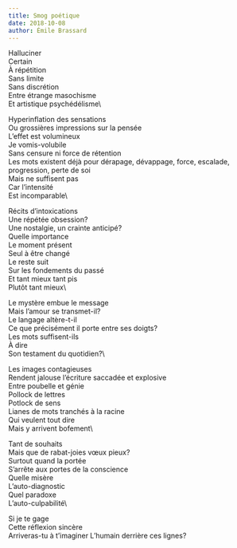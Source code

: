 ```yaml
---
title: Smog poétique
date: 2018-10-08
author: Émile Brassard
---
```


Halluciner\
Certain\
À répétition\
Sans limite\
Sans discrétion\
Entre étrange masochisme\
Et artistique psychédélisme\

Hyperinflation des sensations\
Ou grossières impressions sur la pensée\
L’effet est volumineux\
Je vomis-volubile\
Sans censure ni force de rétention\
Les mots existent déjà pour dérapage, dévappage, force, escalade, progression, perte de soi\
Mais ne suffisent pas\
Car l’intensité\
Est incomparable\

Récits d’intoxications\
Une répétée obsession?\
Une nostalgie, un crainte anticipé?\
Quelle importance\
Le moment présent\
Seul à être changé\
Le reste suit\
Sur les fondements du passé\
Et tant mieux tant pis\
Plutôt tant mieux\

Le mystère embue le message\
Mais l’amour se transmet-il?\
Le langage altère-t-il\
Ce que précisément il porte entre ses doigts?\
Les mots suffisent-ils\
À dire\
Son testament du quotidien?\

Les images contagieuses\
Rendent jalouse l’écriture saccadée et explosive\
Entre poubelle et génie\
Pollock de lettres\
Potlock de sens\
Lianes de mots tranchés à la racine\
Qui veulent tout dire\
Mais y arrivent bofement\

Tant de souhaits\
Mais que de rabat-joies vœux pieux?\
Surtout quand la portée\
S’arrête aux portes de la conscience\
Quelle misère\
L’auto-diagnostic\
Quel paradoxe\
L’auto-culpabilité\

Si je te gage\
Cette réflexion sincère\
Arriveras-tu à t’imaginer
L’humain derrière ces lignes?
